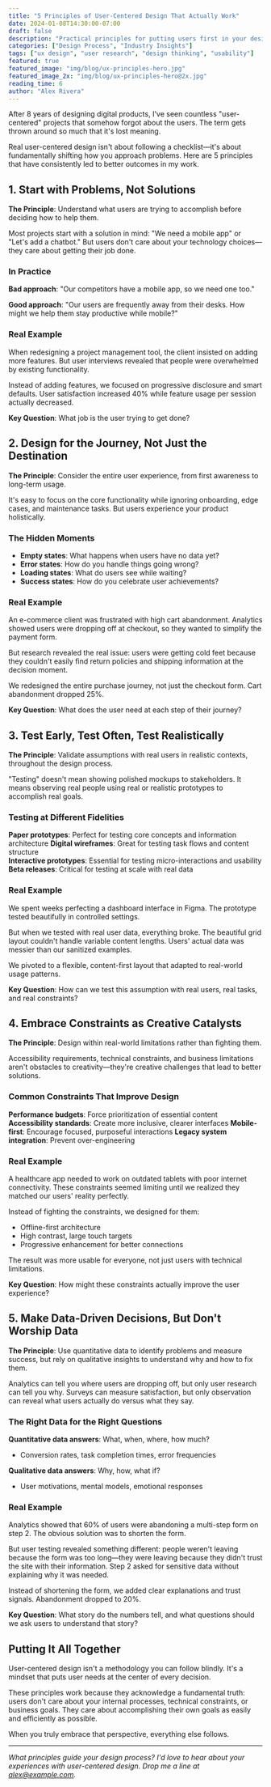 ```yaml
---
title: "5 Principles of User-Centered Design That Actually Work"
date: 2024-01-08T14:30:00-07:00
draft: false
description: "Practical principles for putting users first in your design process, backed by real examples and actionable tips."
categories: ["Design Process", "Industry Insights"]
tags: ["ux design", "user research", "design thinking", "usability"]
featured: true
featured_image: "img/blog/ux-principles-hero.jpg"
featured_image_2x: "img/blog/ux-principles-hero@2x.jpg"
reading_time: 6
author: "Alex Rivera"
---
```


After 8 years of designing digital products, I've seen countless "user-centered" projects that somehow forgot about the users. The term gets thrown around so much that it's lost meaning.

Real user-centered design isn't about following a checklist—it's about fundamentally shifting how you approach problems. Here are 5 principles that have consistently led to better outcomes in my work.

## 1. Start with Problems, Not Solutions

**The Principle**: Understand what users are trying to accomplish before deciding how to help them.

Most projects start with a solution in mind: "We need a mobile app" or "Let's add a chatbot." But users don't care about your technology choices—they care about getting their job done.

### In Practice

**Bad approach**: "Our competitors have a mobile app, so we need one too."

**Good approach**: "Our users are frequently away from their desks. How might we help them stay productive while mobile?"

### Real Example
When redesigning a project management tool, the client insisted on adding more features. But user interviews revealed that people were overwhelmed by existing functionality. 

Instead of adding features, we focused on progressive disclosure and smart defaults. User satisfaction increased 40% while feature usage per session actually decreased.

**Key Question**: What job is the user trying to get done?

## 2. Design for the Journey, Not Just the Destination

**The Principle**: Consider the entire user experience, from first awareness to long-term usage.

It's easy to focus on the core functionality while ignoring onboarding, edge cases, and maintenance tasks. But users experience your product holistically.

### The Hidden Moments

- **Empty states**: What happens when users have no data yet?
- **Error states**: How do you handle things going wrong?
- **Loading states**: What do users see while waiting?
- **Success states**: How do you celebrate user achievements?

### Real Example
An e-commerce client was frustrated with high cart abandonment. Analytics showed users were dropping off at checkout, so they wanted to simplify the payment form.

But research revealed the real issue: users were getting cold feet because they couldn't easily find return policies and shipping information at the decision moment. 

We redesigned the entire purchase journey, not just the checkout form. Cart abandonment dropped 25%.

**Key Question**: What does the user need at each step of their journey?

## 3. Test Early, Test Often, Test Realistically

**The Principle**: Validate assumptions with real users in realistic contexts, throughout the design process.

"Testing" doesn't mean showing polished mockups to stakeholders. It means observing real people using real or realistic prototypes to accomplish real goals.

### Testing at Different Fidelities

**Paper prototypes**: Perfect for testing core concepts and information architecture
**Digital wireframes**: Great for testing task flows and content structure  
**Interactive prototypes**: Essential for testing micro-interactions and usability
**Beta releases**: Critical for testing at scale with real data

### Real Example
We spent weeks perfecting a dashboard interface in Figma. The prototype tested beautifully in controlled settings.

But when we tested with real user data, everything broke. The beautiful grid layout couldn't handle variable content lengths. Users' actual data was messier than our sanitized examples.

We pivoted to a flexible, content-first layout that adapted to real-world usage patterns.

**Key Question**: How can we test this assumption with real users, real tasks, and real constraints?

## 4. Embrace Constraints as Creative Catalysts

**The Principle**: Design within real-world limitations rather than fighting them.

Accessibility requirements, technical constraints, and business limitations aren't obstacles to creativity—they're creative challenges that lead to better solutions.

### Common Constraints That Improve Design

**Performance budgets**: Force prioritization of essential content
**Accessibility standards**: Create more inclusive, clearer interfaces
**Mobile-first**: Encourage focused, purposeful interactions
**Legacy system integration**: Prevent over-engineering

### Real Example
A healthcare app needed to work on outdated tablets with poor internet connectivity. These constraints seemed limiting until we realized they matched our users' reality perfectly.

Instead of fighting the constraints, we designed for them:
- Offline-first architecture
- High contrast, large touch targets
- Progressive enhancement for better connections

The result was more usable for everyone, not just users with technical limitations.

**Key Question**: How might these constraints actually improve the user experience?

## 5. Make Data-Driven Decisions, But Don't Worship Data

**The Principle**: Use quantitative data to identify problems and measure success, but rely on qualitative insights to understand why and how to fix them.

Analytics can tell you where users are dropping off, but only user research can tell you why. Surveys can measure satisfaction, but only observation can reveal what users actually do versus what they say.

### The Right Data for the Right Questions

**Quantitative data answers**: What, when, where, how much?
- Conversion rates, task completion times, error frequencies

**Qualitative data answers**: Why, how, what if?
- User motivations, mental models, emotional responses

### Real Example
Analytics showed that 60% of users were abandoning a multi-step form on step 2. The obvious solution was to shorten the form.

But user testing revealed something different: people weren't leaving because the form was too long—they were leaving because they didn't trust the site with their information. Step 2 asked for sensitive data without explaining why it was needed.

Instead of shortening the form, we added clear explanations and trust signals. Abandonment dropped to 20%.

**Key Question**: What story do the numbers tell, and what questions should we ask users to understand that story?

## Putting It All Together

User-centered design isn't a methodology you can follow blindly. It's a mindset that puts user needs at the center of every decision.

These principles work because they acknowledge a fundamental truth: users don't care about your internal processes, technical constraints, or business goals. They care about accomplishing their own goals as easily and efficiently as possible.

When you truly embrace that perspective, everything else follows.

---

*What principles guide your design process? I'd love to hear about your experiences with user-centered design. Drop me a line at [alex@example.com](mailto:alex@example.com).*